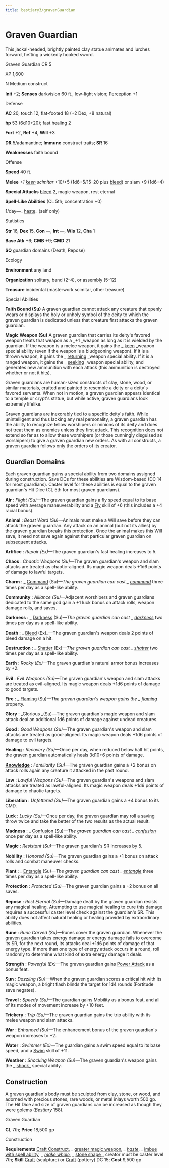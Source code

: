 ```yaml
---
title: bestiary3/gravenGuardian
---
```

# Graven Guardian

This jackal-headed, brightly painted clay statue animates and lurches forward, hefting a wickedly hooked sword.

Graven Guardian CR 5

XP 1,600

N Medium construct

**Init** +2; **Senses** darkvision 60 ft., low-light vision; [Perception](skills/perception#_perception) +1

Defense

**AC** 20, touch 12, flat-footed 18 (+2 Dex, +8 natural)

**hp** 53 (6d10+20); fast healing 2

**Fort** +2, **Ref** +4, **Will** +3

**DR** 5/adamantine; **Immune** construct traits; **SR** 16

**Weaknesses** faith bound

Offense

**Speed** 40 ft.

**Melee** _+1 [keen](magicItems/weapons#_weapons-keen) scimitar_ +10/+5 (1d6+5/15–20 plus [bleed](monsters/universalMonsterRules#_bleed)) or slam +9 (1d6+4)

**Special Attacks** [bleed](monsters/universalMonsterRules#_bleed) 2, magic weapon, rest eternal

**Spell-Like Abilities** (CL 5th; concentration +0)

1/day—_ [haste](spells/haste#_haste)_ (self only)

Statistics

**Str** 16, **Dex** 15, **Con** —, **Int** —, **Wis** 12, **Cha** 1

**Base Atk** +6; **CMB** +9; **CMD** 21

**SQ** guardian domains (Death, Repose)

Ecology

**Environment** any land

**Organization** solitary, band (2–4), or assembly (5–12)

**Treasure** incidental (masterwork scimitar, other treasure)

Special Abilities

**Faith Bound (Su)** A graven guardian cannot attack any creature that openly wears or displays the holy or unholy symbol of the deity to which the graven guardian is dedicated unless that creature first attacks the graven guardian.

**Magic Weapon (Su)** A graven guardian that carries its deity's favored weapon treats that weapon as a _+1 _weapon as long as it is wielded by the guardian. If the weapon is a melee weapon, it gains the _ [keen](magicItems/weapons#_weapons-keen) _weapon special ability (even if the weapon is a bludgeoning weapon). If it is a thrown weapon, it gains the _ [returning](magicItems/weapons#_weapons-returning) _weapon special ability. If it is a ranged weapon, it gains the _ [seeking](magicItems/weapons#_weapons-seeking) _weapon special ability, and generates new ammunition with each attack (this ammunition is destroyed whether or not it hits).

Graven guardians are human-sized constructs of clay, stone, wood, or similar materials, crafted and painted to resemble a deity or a deity's favored servants. When not in motion, a graven guardian appears identical to a temple or crypt's statue, but while active, graven guardians look extremely lifelike.

Graven guardians are inexorably tied to a specific deity's faith. While unintelligent and thus lacking any real personality, a graven guardian has the ability to recognize fellow worshipers or minions of its deity and does not treat them as enemies unless they first attack. This recognition does not extend so far as to allow these worshipers (or those cunningly disguised as worshipers) to give a graven guardian new orders. As with all constructs, a graven guardian follows only the orders of its creator.

## Guardian Domains

Each graven guardian gains a special ability from two domains assigned during construction. Save DCs for these abilities are Wisdom-based (DC 14 for most guardians). Caster level for these abilities is equal to the graven guardian's Hit Dice (CL 5th for most graven guardians).

**Air** : _Flight (Su)_—The graven guardian gains a fly speed equal to its base speed with average maneuverability and a [Fly](skills/fly#_fly) skill of +6 (this includes a +4 racial bonus).

**Animal** : _Beast Ward (Su)_—Animals must make a Will save before they can attack the graven guardian. Any attack on an animal (but not its allies) by the graven guardian breaks this protection. Once the animal makes this Will save, it need not save again against that particular graven guardian on subsequent attacks.

**Artifice** : _Repair (Ex)_—The graven guardian's fast healing increases to 5.

**Chaos** : _Chaotic Weapons (Su)_—The graven guardian's weapon and slam attacks are treated as chaotic-aligned. Its magic weapon deals +1d6 points of damage to lawful targets.

**Charm** : _ [Command](spells/command#_command) (Su)_—The graven guardian can cast _ [command](spells/command#_command)_ three times per day as a spell-like ability.

**Community** : _Alliance (Su)_—Adjacent worshipers and graven guardians dedicated to the same god gain a +1 luck bonus on attack rolls, weapon damage rolls, and saves.

**Darkness** : _ [Darkness](spells/darkness#_darkness) (Su)_—The graven guardian can cast _ [darkness](spells/darkness#_darkness)_ two times per day as a spell-like ability.

**Death** : _ [Bleed](spells/bleed#_bleed) (Ex)_—The graven guardian's weapon deals 2 points of bleed damage on a hit.

**Destruction** : _ [Shatter](spells/shatter#_shatter) (Ex)_—The graven guardian can cast _ [shatter](spells/shatter#_shatter)_ two times per day as a spell-like ability.

**Earth** : _Rocky (Ex)_—The graven guardian's natural armor bonus increases by +2.

**Evil** : _Evil Weapons (Su)_—The graven guardian's weapon and slam attacks are treated as evil-aligned. Its magic weapon deals +1d6 points of damage to good targets.

**Fire** : _ [Flaming](magicItems/weapons#_weapons-flaming) (Su)_—The graven guardian's weapon gains the _ [flaming](magicItems/weapons#_weapons-flaming)_ property.

**Glory** : _Glorious _(Su)—The graven guardian's magic weapon and slam attack deal an additional 1d6 points of damage against undead creatures.

**Good** : _Good Weapons (Su)_—The graven guardian's weapon and slam attacks are treated as good-aligned. Its magic weapon deals +1d6 points of damage to evil targets.

**Healing** : _Recovery (Su)_—Once per day, when reduced below half hit points, the graven guardian automatically heals 3d10+6 points of damage.

**[Knowledge](skills/knowledge#_knowledge)** : _Familiarity (Su)_—The graven guardian gains a +2 bonus on attack rolls again any creature it attacked in the past round.

**Law** : _Lawful Weapons (Su)_—The graven guardian's weapons and slam attacks are treated as lawful-aligned. Its magic weapon deals +1d6 points of damage to chaotic targets.

**Liberation** : _Unfettered (Su)_—The graven guardian gains a +4 bonus to its CMD.

**Luck** : _Lucky (Su)_—Once per day, the graven guardian may roll a saving throw twice and take the better of the two results as the actual result.

**Madness** : _ [Confusion](spells/confusion#_confusion) (Su)_—The graven guardian can cast _ [confusion](spells/confusion#_confusion)_ once per day as a spell-like ability.

**Magic** : _Resistant (Su)_—The graven guardian's SR increases by 5.

**Nobility** : _Honored (Su)_—The graven guardian gains a +1 bonus on attack rolls and combat maneuver checks.

**Plant** : _ [Entangle](spells/entangle#_entangle) (Su)_—The graven guardian can cast _ [entangle](spells/entangle#_entangle)_ three times per day as a spell-like ability.

**Protection** : _Protected (Su)_—The graven guardian gains a +2 bonus on all saves.

**Repose** : _Rest Eternal (Su)_—Damage dealt by the graven guardian resists any magical healing. Attempting to use magical healing to cure this damage requires a successful caster level check against the guardian's SR. This ability does not affect natural healing or healing provided by extraordinary abilities.

**Rune** : _Rune Carved (Su)_—Runes cover the graven guardian. Whenever the graven guardian takes energy damage or energy damage fails to overcome its SR, for the next round, its attacks deal +1d6 points of damage of that energy type. If more than one type of energy attack occurs in a round, roll randomly to determine what kind of extra energy damage it deals.

**Strength** : _Powerful (Ex)_—The graven guardian gains [Power Attack](feats#_power-attack) as a bonus feat.

**Sun** : _Dazzling (Su)_—When the graven guardian scores a critical hit with its magic weapon, a bright flash blinds the target for 1d4 rounds (Fortitude save negates).

**Travel** : _Speedy (Su)_—The guardian gains Mobility as a bonus feat, and all of its modes of movement increase by +10 feet.

**Trickery** : _Trip (Su)_—The graven guardian gains the trip ability with its melee weapon and slam attacks.

**War** : _Enhanced (Su)_—The enhancement bonus of the graven guardian's weapon increases to +2.

**Water** : _Swimmer (Ex)_—The guardian gains a swim speed equal to its base speed, and a [Swim](skills/swim#_swim) skill of +11.

**Weather** : _Shocking Weapon (Su)_—The graven guardian's weapon gains the _ [shock](magicItems/weapons#_weapons-shock)_ special ability.

## Construction

A graven guardian's body must be sculpted from clay, stone, or wood, and adorned with precious stones, rare woods, or metal inlays worth 500 gp. The Hit Dice and size of graven guardians can be increased as though they were golems (_Bestiary_ 158).

Graven Guardian

**CL** 7th; **Price** 18,500 gp

Construction

**Requirements** [Craft Construct](monsters/monsterFeats#_craft-construct), _ [greater magic weapon](spells/magicWeapon#_magic-weapon-greater)_, _ [haste](spells/haste#_haste)_, _ [imbue with spell ability](spells/imbueWithSpellAbility#_imbue-with-spell-ability)_, _ [make whole](spells/makeWhole#_make-whole)_, _ [stone shape](spells/stoneShape#_stone-shape)_, creator must be caster level 7th; **Skill** [Craft](skills/craft#_craft) (sculpture) or [Craft](skills/craft#_craft) (pottery) DC 15; **Cost** 9,500 gp

